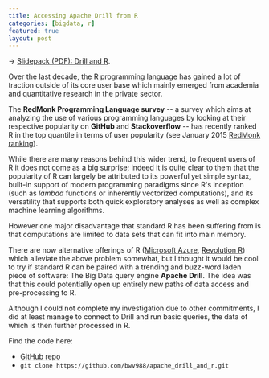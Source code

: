 ```yaml
---
title: Accessing Apache Drill from R
categories: [bigdata, r]
featured: true
layout: post
---
```


&rarr; [Slidepack (PDF): Drill and R](https://github.com/bwv988/apache_drill_and_r/raw/master/apache_drill.pdf).

Over the last decade, the [R](http://www.r-project.org/) programming language has gained a lot of traction outside of its core user base which mainly emerged from academia and quantitative research in the private sector.

The **RedMonk Programming Language survey** -- a survey which aims at analyzing the use of various programming languages by looking at their respective popularity on **GitHub** and **Stackoverflow** -- has recently ranked R in the top quantile in terms of user popularity (see January 2015 [RedMonk ranking](https://redmonk.com/sogrady/2015/01/14/language-rankings-1-15/)).

While there are many reasons behind this wider trend, to frequent users of R it does not come as a big surprise; indeed it is quite clear to them that the popularity of R can largely be attributed to its powerful yet simple syntax, built-in support of modern programming paradigms since R's inception (such as _lambda_ functions or inherently vectorized computations), and its versatility that supports both quick exploratory analyses as well as complex machine learning algorithms.

However one major disadvantage that standard R has been suffering from is that computations are limited to data sets that can fit into main memory.

There are now alternative offerings of R ([Microsoft Azure](http://azure.microsoft.com/en-us/), [Revolution R](http://www.revolutionanalytics.com/)) which alleviate the above problem somewhat, but I thought it would be cool to try if standard R can be paired with a trending and buzz-word laden piece of software: The Big Data query engine **Apache Drill**. The idea was that this could potentially open up entirely new paths of data access and pre-processing to R.

Although I could not complete my investigation due to other commitments, I did at least manage to connect to Drill and run basic queries, the data of which is then further processed in R.

Find the code here:

* [GitHub repo](https://github.com/bwv988/apache_drill_and_r)
* `git clone https://github.com/bwv988/apache_drill_and_r.git`
